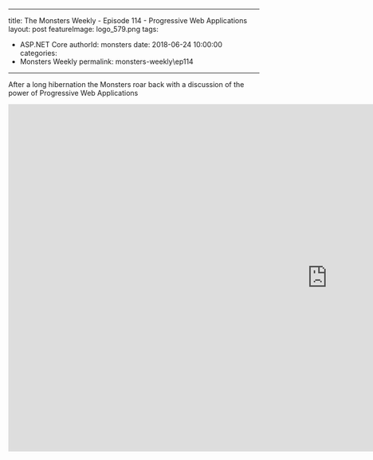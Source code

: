 
---
title: The Monsters Weekly - Episode 114 -  Progressive Web Applications
layout: post
featureImage: logo_579.png
tags: 
  - ASP.NET Core
authorId: monsters
date: 2018-06-24 10:00:00
categories:
  - Monsters Weekly
permalink: monsters-weekly\ep114
---

After a long hibernation the Monsters roar back with a discussion of the power of Progressive Web Applications

<!--more-->
<iframe width="1280" height="696" src="https://www.youtube.com/embed/SfmQSqjPvb8" frameborder="0" allow="accelerometer; autoplay; encrypted-media; gyroscope; picture-in-picture" allowfullscreen></iframe>

